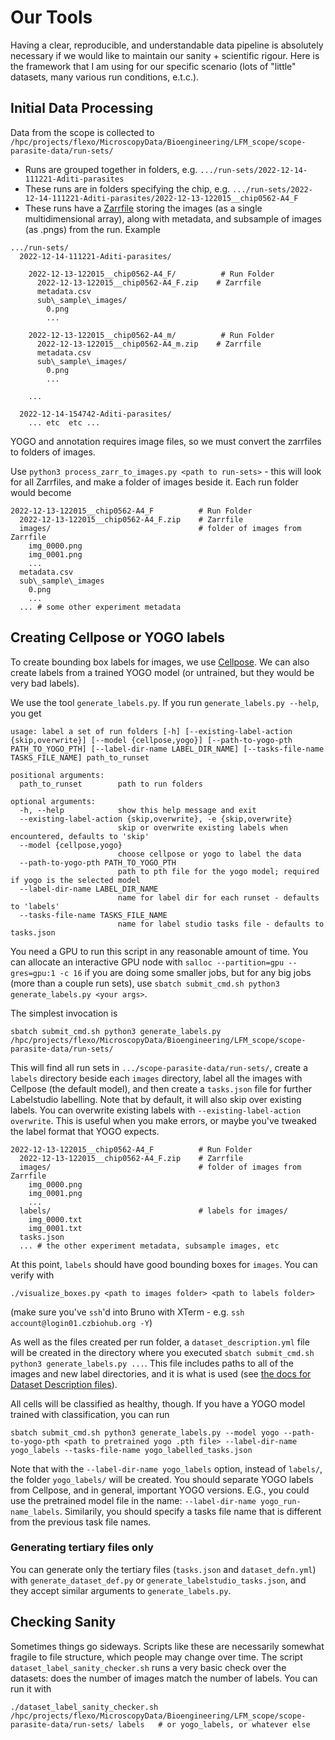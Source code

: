 # Our Tools

Having a clear, reproducible, and understandable data pipeline is absolutely necessary if we would like to maintain our sanity + scientific rigour. Here is the framework that I am using for our specific scenario (lots of "little" datasets, many various run conditions, e.t.c.).

## Initial Data Processing

Data from the scope is collected to `/hpc/projects/flexo/MicroscopyData/Bioengineering/LFM_scope/scope-parasite-data/run-sets/`

- Runs are grouped together in folders, e.g. `.../run-sets/2022-12-14-111221-Aditi-parasites`
- These runs are in folders specifying the chip, e.g. `.../run-sets/2022-12-14-111221-Aditi-parasites/2022-12-13-122015__chip0562-A4_F`
- These runs have a [Zarrfile](https://zarr.readthedocs.io/en/stable/) storing the images (as a single multidimensional array), along with metadata, and subsample of images (as .pngs) from the run. Example

``` console
.../run-sets/
  2022-12-14-111221-Aditi-parasites/

    2022-12-13-122015__chip0562-A4_F/          # Run Folder
      2022-12-13-122015__chip0562-A4_F.zip    # Zarrfile
      metadata.csv
      sub\_sample\_images/
        0.png
        ...

    2022-12-13-122015__chip0562-A4_m/          # Run Folder
      2022-12-13-122015__chip0562-A4_m.zip    # Zarrfile
      metadata.csv
      sub\_sample\_images/
        0.png
        ...

    ...

  2022-12-14-154742-Aditi-parasites/
    ... etc  etc ...
```

YOGO and annotation requires image files, so we must convert the zarrfiles to folders of images.

Use `python3 process_zarr_to_images.py <path to run-sets>` - this will look for all Zarrfiles, and make a folder of images beside it. Each run folder would become

```console
2022-12-13-122015__chip0562-A4_F          # Run Folder
  2022-12-13-122015__chip0562-A4_F.zip    # Zarrfile
  images/                                 # folder of images from Zarrfile
    img_0000.png
    img_0001.png
    ...
  metadata.csv
  sub\_sample\_images
    0.png
    ...
  ... # some other experiment metadata
```

## Creating Cellpose or YOGO labels

To create bounding box labels for images, we use [Cellpose](https://www.google.com/search?client=firefox-b-d&q=Cellpose). We can also create labels from a trained YOGO model (or untrained, but they would be very bad labels).

We use the tool `generate_labels.py`. If you run `generate_labels.py --help`, you get

```console
usage: label a set of run folders [-h] [--existing-label-action {skip,overwrite}] [--model {cellpose,yogo}] [--path-to-yogo-pth PATH_TO_YOGO_PTH] [--label-dir-name LABEL_DIR_NAME] [--tasks-file-name TASKS_FILE_NAME] path_to_runset

positional arguments:
  path_to_runset        path to run folders

optional arguments:
  -h, --help            show this help message and exit
  --existing-label-action {skip,overwrite}, -e {skip,overwrite}
                        skip or overwrite existing labels when encountered, defaults to 'skip'
  --model {cellpose,yogo}
                        choose cellpose or yogo to label the data
  --path-to-yogo-pth PATH_TO_YOGO_PTH
                        path to pth file for the yogo model; required if yogo is the selected model
  --label-dir-name LABEL_DIR_NAME
                        name for label dir for each runset - defaults to 'labels'
  --tasks-file-name TASKS_FILE_NAME
                        name for label studio tasks file - defaults to tasks.json
```

You need a GPU to run this script in any reasonable amount of time. You can allocate an interactive GPU node with `salloc --partition=gpu --gres=gpu:1 -c 16` if you are doing some smaller jobs, but for any big jobs (more than a couple run sets), use `sbatch submit_cmd.sh python3 generate_labels.py <your args>`.

The simplest invocation is

```
sbatch submit_cmd.sh python3 generate_labels.py /hpc/projects/flexo/MicroscopyData/Bioengineering/LFM_scope/scope-parasite-data/run-sets/
```

This will find all run sets in `.../scope-parasite-data/run-sets/`, create a `labels` directory beside each `images` directory, label all the images with Cellpose (the default model), and then create a `tasks.json` file for further Labelstudio labelling. Note that by default, it will also skip over existing labels. You can overwrite existing labels with `--existing-label-action overwrite`. This is useful when you make errors, or maybe you've tweaked the label format that YOGO expects.

```console
2022-12-13-122015__chip0562-A4_F          # Run Folder
  2022-12-13-122015__chip0562-A4_F.zip    # Zarrfile
  images/                                 # folder of images from Zarrfile
    img_0000.png
    img_0001.png
    ...
  labels/                                 # labels for images/
    img_0000.txt
    img_0001.txt
  tasks.json
  ... # the other experiment metadata, subsample images, etc
```

At this point, `labels` should have good bounding boxes for `images`. You can verify with

`./visualize_boxes.py <path to images folder> <path to labels folder>`

(make sure you've `ssh`'d into Bruno with XTerm - e.g. `ssh account@login01.czbiohub.org -Y`)

As well as the files created per run folder, a `dataset_description.yml` file will be created in the directory where you executed `sbatch submit_cmd.sh python3 generate_labels.py ...`. This file includes paths to all of the images and new label directories, and it is what is used (see [the docs for Dataset Description files](https://github.com/czbiohub/yogo/blob/main/docs/dataset_description.md)).

All cells will be classified as healthy, though. If you have a YOGO model trained with classification, you can run

``` console
sbatch submit_cmd.sh python3 generate_labels.py --model yogo --path-to-yogo-pth <path to pretrained yogo .pth file> --label-dir-name yogo_labels --tasks-file-name yogo_labelled_tasks.json
```

Note that with the `--label-dir-name yogo_labels` option, instead of `labels/`, the folder `yogo_labels/` will be created. You should separate YOGO labels from Cellpose, and in general, important YOGO versions. E.G., you could use the pretrained model file in the name: `--label-dir-name yogo_run-name_labels`. Similarily, you should specify a tasks file name that is different from the previous task file names.

### Generating tertiary files only

You can generate only the tertiary files (`tasks.json` and `dataset_defn.yml`) with `generate_dataset_def.py` or `generate_labelstudio_tasks.json`, and they accept similar arguments to `generate_labels.py`.

## Checking Sanity

Sometimes things go sideways. Scripts like these are necessarily somewhat fragile to file structure, which people may change over time. The script `dataset_label_sanity_checker.sh` runs a very basic check over the datasets: does the number of images match the number of labels. You can run it with

```console
./dataset_label_sanity_checker.sh /hpc/projects/flexo/MicroscopyData/Bioengineering/LFM_scope/scope-parasite-data/run-sets/ labels   # or yogo_labels, or whatever else
```
